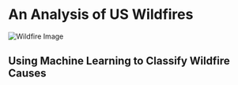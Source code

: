 # An Analysis of US Wildfires

![Wildfire Image](https://github.com/bking3372/US-Wildfire-Analysis/tree/main/images/Wildfires4.png)
## Using Machine Learning to Classify Wildfire Causes
